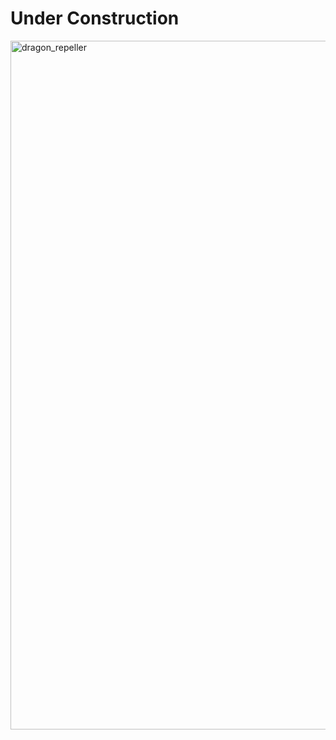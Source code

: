 # Under Construction



<img width="1102" alt="dragon_repeller" src="https://github.com/WingsOfFury/javascript_rollenspiel/assets/85767977/dd3280e2-a229-46cd-a6c9-7ba4a4b56626">
